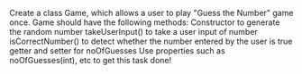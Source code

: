 Create a class Game, which allows a user to play "Guess the Number" game once.
Game should have the following methods:
Constructor to generate the random number
takeUserInput() to take a user input of number
isCorrectNumber() to detect whether the number entered by the user is true
getter and setter for noOfGuesses
Use properties such as noOfGuesses(int), etc to get this task done!
